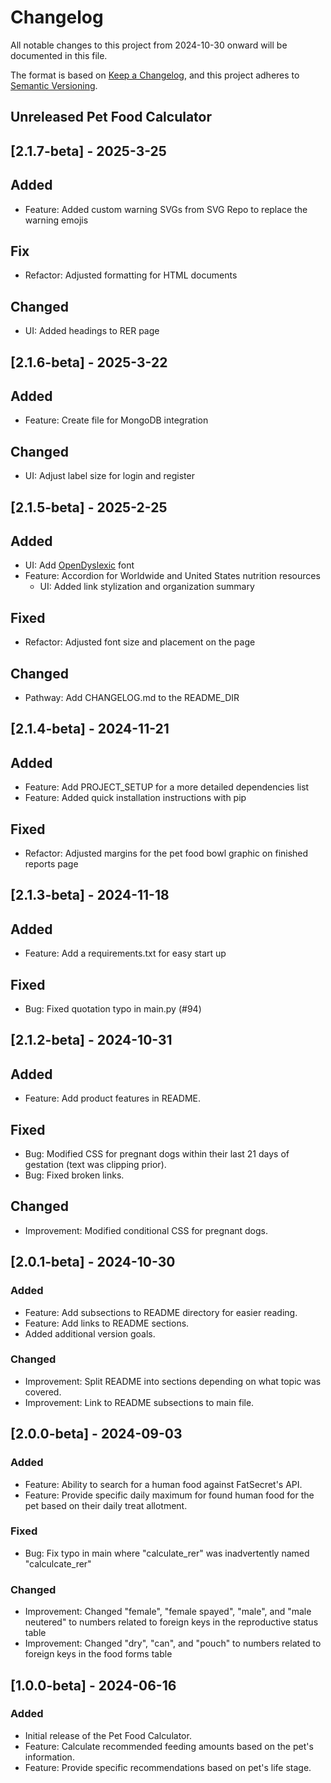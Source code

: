 # Changelog

All notable changes to this project from 2024-10-30 onward will be documented in this file.

The format is based on [Keep a Changelog](https://keepachangelog.com/en/1.0.0/), and this project adheres to [Semantic Versioning](https://semver.org/spec/v2.0.0.html).

## Unreleased Pet Food Calculator

## [2.1.7-beta] - 2025-3-25

## Added

- Feature: Added custom warning SVGs from SVG Repo to replace the warning emojis

## Fix

- Refactor: Adjusted formatting for HTML documents

## Changed

- UI: Added headings to RER page

## [2.1.6-beta] - 2025-3-22

## Added

- Feature: Create file for MongoDB integration

## Changed

- UI: Adjust label size for login and register
  
## [2.1.5-beta] - 2025-2-25

## Added

- UI: Add [OpenDyslexic](https://github.com/antijingoist/opendyslexic) font
- Feature: Accordion for Worldwide and United States nutrition resources
  - UI: Added link stylization and organization summary

## Fixed

- Refactor: Adjusted font size and placement on the page

## Changed

- Pathway: Add CHANGELOG.md to the README_DIR

## [2.1.4-beta] - 2024-11-21

## Added

- Feature: Add PROJECT_SETUP for a more detailed dependencies list
- Feature: Added quick installation instructions with pip

## Fixed

- Refactor: Adjusted margins for the pet food bowl graphic on finished reports page

## [2.1.3-beta] - 2024-11-18

## Added

- Feature: Add a requirements.txt for easy start up

## Fixed

- Bug: Fixed quotation typo in main.py (#94)

## [2.1.2-beta] - 2024-10-31

## Added

- Feature: Add product features in README.

## Fixed

- Bug: Modified CSS for pregnant dogs within their last 21 days of gestation (text was clipping prior).
- Bug: Fixed broken links.

## Changed

- Improvement: Modified conditional CSS for pregnant dogs.

## [2.0.1-beta] - 2024-10-30

### Added

- Feature: Add subsections to README directory for easier reading.
- Feature: Add links to README sections.
- Added additional version goals.

### Changed

- Improvement: Split README into sections depending on what topic was covered.
- Improvement: Link to README subsections to main file.

## [2.0.0-beta] - 2024-09-03

### Added

- Feature: Ability to search for a human food against FatSecret's API.
- Feature: Provide specific daily maximum for found human food for the pet based on their daily treat allotment.

### Fixed

- Bug: Fix typo in main where "calculate_rer" was inadvertently named "calculcate_rer"

### Changed

- Improvement: Changed "female", "female spayed", "male", and "male neutered" to numbers related to foreign keys in the reproductive status table
- Improvement: Changed "dry", "can", and "pouch" to numbers related to foreign keys in the food forms table

## [1.0.0-beta] - 2024-06-16

### Added

- Initial release of the Pet Food Calculator.
- Feature: Calculate recommended feeding amounts based on the pet's information.
- Feature: Provide specific recommendations based on pet's life stage.
